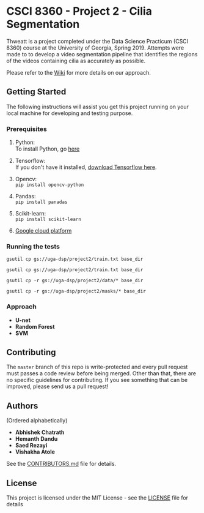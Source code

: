 # CSCI 8360 - Project 2 - Cilia Segmentation

Thweatt is a project completed under the Data Science Practicum (CSCI 8360) course at the University of Georgia, Spring 2019.
Attempts were made to to develop a video segmentation pipeline that identifies the regions of the videos containing cilia as accurately as possible.

Please refer to the [Wiki](https://github.com/dsp-uga/Team-thweatt-p2/wiki) for more details on our approach.

## Getting Started 

The following instructions will assist you get this project running on your local machine for developing and testing purpose.

### Prerequisites

1. Python: <br />
    To install Python, go [here](https://www.python.org/downloads/)
    
2. Tensorflow: <br />
    If you don't have it installed, [download Tensorflow here](https://www.tensorflow.org/install).

3. Opencv: <br />
    `pip install opencv-python` 

4. Pandas: <br />
    `pip install panadas`

5. Scikit-learn: <br />
    `pip install scikit-learn`

6. [Google cloud platform](https://github.com/dsp-uga/Team-thweatt-p2/wiki/Google-Cloud-Platform-set-up)


### Running the tests


`gsutil cp gs://uga-dsp/project2/train.txt base_dir`

`gsutil cp gs://uga-dsp/project2/train.txt base_dir`

`gsutil cp -r gs://uga-dsp/project2/data/* base_dir`

`gsutil cp -r gs://uga-dsp/project2/masks/* base_dir`


### Approach

- **U-net**
- **Random Forest**
- **SVM**

## Contributing

The `master` branch of this repo is write-protected and every pull request must passes a code review before being merged.
Other than that, there are no specific guidelines for contributing.
If you see something that can be improved, please send us a pull request!

## Authors
(Ordered alphabetically)

- **Abhishek Chatrath**
- **Hemanth Dandu**
- **Saed Rezayi**
- **Vishakha Atole** 


See the [CONTRIBUTORS.md](https://github.com/dsp-uga/Team-thweatt-p2/blob/master/CONTRIBUTORS.md) file for details.

## License

This project is licensed under the MIT License - see the [LICENSE](https://github.com/dsp-uga/Team-thweatt-p2/blob/master/LICENSE) file for details
